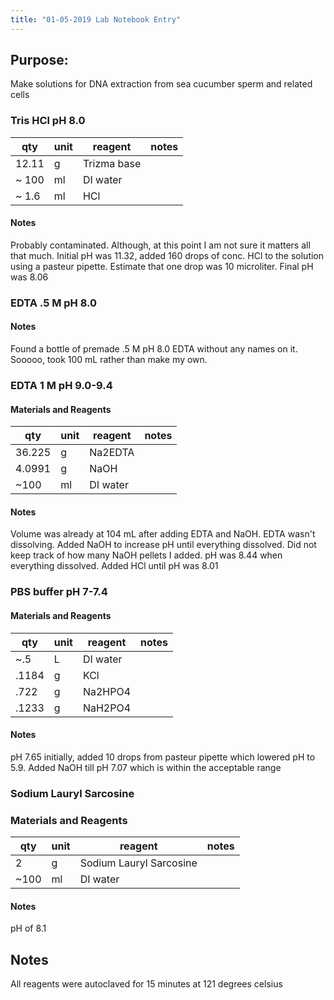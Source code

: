 ```yaml
---
title: "01-05-2019 Lab Notebook Entry"
---
```


## Purpose:
Make solutions for DNA extraction from sea cucumber sperm and related cells

### Tris HCl pH 8.0



|qty|unit| reagent| notes|
|---|---|---|---|
|12.11| g | Trizma base | |
| ~ 100 | ml | DI water | |
| ~ 1.6 | ml | HCl| |

#### Notes
Probably contaminated. Although, at this point I am not sure it matters all that much.
Initial pH was 11.32, added 160 drops of conc. HCl to the solution using a pasteur pipette. Estimate that one drop was 10 microliter. Final pH was 8.06

### EDTA .5 M pH 8.0
#### Notes
Found a bottle of premade .5 M pH 8.0 EDTA without any names on it. Sooooo, took 100 mL rather than make my own. 

### EDTA 1 M pH 9.0-9.4

#### Materials and Reagents

|qty|unit|reagent|notes|
|---|---|---|---|
|36.225| g|Na2EDTA||
|4.0991|g|NaOH||
|~100| ml| DI water||

#### Notes
Volume  was already at 104 mL after adding EDTA and NaOH. EDTA wasn't dissolving. Added NaOH to increase pH until everything dissolved. 
Did not keep track of how many NaOH pellets I added. pH was 8.44 when everything dissolved. Added HCl until pH was 8.01

### PBS buffer pH 7-7.4

#### Materials and Reagents

|qty|unit|reagent|notes|
|---|---|---|---|
|~.5|L|DI water||
|.1184|g|KCl||
|.722|g|Na2HPO4||
|.1233|g|NaH2PO4||

#### Notes
pH 7.65 initially, added 10 drops from pasteur pipette which lowered pH to 5.9. Added NaOH till pH 7.07 which is within the acceptable range

### Sodium Lauryl Sarcosine

### Materials and Reagents

|qty|unit|reagent|notes|
|---|---|---|---|
|2|g|Sodium Lauryl Sarcosine||
|~100|ml|DI water||

#### Notes
pH of 8.1

## Notes
All reagents were autoclaved for 15 minutes at 121 degrees celsius
